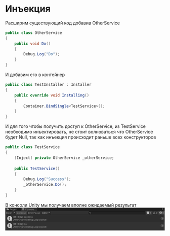 ﻿# Инъекция

Расширим существующий код добавив OtherService

```c#
public class OtherService
{
    public void Do()
    {
        Debug.Log("Do");
    }
}
```
И добавим его в контейнер
```c#
public class TestInstaller : Installer
{
    public override void Installing()
    {
        Container.BindSingle<TestService>();
    }
}
```
И для того чтобы получить доступ к OtherService, из TestService необходимо инъектировать, 
не стоит волноваться что OtherService будет Null, так как инъекция происходит раньше всех конструкторов
```c#
public class TestService
{
    [Inject] private OtherService _otherService;
    
    public TestService()
    {
        Debug.Log("Success");
        _otherService.Do();
    }
}
```
В консоли Unity мы получаем вполне ожидаемый результат
![s](.\images\doService.png)